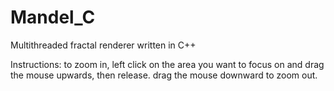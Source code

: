 # Mandel_C
Multithreaded fractal renderer written in C++

Instructions:
  to zoom in, left click on the area you want to focus on and drag the mouse upwards, then release.
  drag the mouse downward to zoom out.
